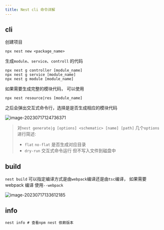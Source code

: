 ```yaml
---
title: Nest cli 命令详解
---
```


## cli

创建项目

```shell
npx nest new <package_name>
```

生成`module`、`service`、`controll` 的代码

```shell
npx nest g controller [module_name]
npx nest g service [module_name]
npx nest g module [module_name]
```

如果需要生成完整的模块代码， 可以使用

```shell
npx nest resource|res [module_name]
```

之后会弹出交互式命令行，选择是是否生成相应的模块代码

![image-20230717124736371](http://114.55.225.186:30002/oss/file/WPJTOOANlAvXos4EJeb0m/2023-07-17/image-20230717124736371.png)

> 对`nest generate|g [options] <schematic> [name] [path]` 几个`options` 进行简述:
>
> - `flat` `no-flat` 是否生成对应目录
> - `dry-run` 交互式命令运行 但不写入文件到磁盘中



## build

`nest build` 可以指定编译方式是由`webpack`编译还是由`tsc`编译， 如果需要webpack 编译 使用`--webpack`

![image-20230717133612185](http://114.55.225.186:30002/oss/file/WPJTOOANlAvXos4EJeb0m/2023-07-17/image-20230717133612185.png)

## info

```shell
nest info # 查看npm nest 依赖版本
```

